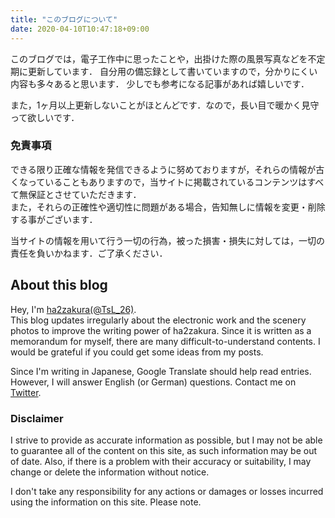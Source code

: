 ```yaml
---
title: "このブログについて"
date: 2020-04-10T10:47:18+09:00
---
```


このブログでは，電子工作中に思ったことや，出掛けた際の風景写真などを不定期に更新しています．
自分用の備忘録として書いていますので，分かりにくい内容も多々あると思います．
少しでも参考になる記事があれば嬉しいです．  

また，1ヶ月以上更新しないことがほとんどです．なので，長い目で暖かく見守って欲しいです．

### 免責事項

できる限り正確な情報を発信できるように努めておりますが，それらの情報が古くなっていることもありますので，当サイトに掲載されているコンテンツはすべて無保証とさせていただきます．  
また，それらの正確性や適切性に問題がある場合，告知無しに情報を変更・削除する事がございます．

当サイトの情報を用いて行う一切の行為，被った損害・損失に対しては，一切の責任を負いかねます．ご了承ください．


## About this blog

Hey, I'm [ha2zakura(@TsL_26)](https://twitter.com/TsL_26).  
This blog updates irregularly about the electronic work and the scenery photos to improve the writing power of ha2zakura. 
Since it is written as a memorandum for myself, there are many difficult-to-understand contents.
I would be grateful if you could get some ideas from my posts.

Since I'm writing in Japanese, Google Translate should help read entries. 
However, I will answer English (or German) questions. Contact me on [Twitter](https://twitter.com/TsL_26).

### Disclaimer

I strive to provide as accurate information as possible, but I may not be able to guarantee all of the content on this site, as such information may be out of date.
Also, if there is a problem with their accuracy or suitability, I may change or delete the information without notice.

I don't take any responsibility for any actions or damages or losses incurred using the information on this site. Please note.
